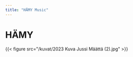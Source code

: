 ```yaml
---
title: "HÄMY Music"
---
```

# HÄMY
{{< figure src="/kuvat/2023 Kuva Jussi Määttä (2).jpg"  >}}





